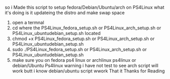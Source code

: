 so i Made this script to setup fedora/Debian/Ubuntu/arch  on PS4Linux
what it's doing is it updateing the distro and make  swap space
1. open a termnal
2. cd where the PS4Linux_fedora_setup.sh  or PS4Linux_arch_setup.sh or PS4Linux_ubuntudebian_setup.sh located
3. chmod +x PS4Linux_fedora_setup.sh  or PS4Linux_arch_setup.sh or PS4Linux_ubuntudebian_setup.sh
4. sudo ./PS4Linux_fedora_setup.sh   or PS4Linux_arch_setup.sh or PS4Linux_ubuntudebian_setup.sh
5. make sure you on fedora ps4 linux or archlinux ps4linux or debian/Ubuntu Ps4linux
warning i have not test to see arch script will work butt i know debian/ubuntu script wwork
That it 
Thanks for Reading
